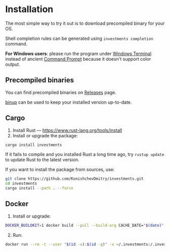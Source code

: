 # Installation

The most simple way to try it out is to download precompiled binary for your OS.

Shell completion rules can be generated using `investments completion` command.

**For Windows users**: please run the program under [Windows Terminal](https://aka.ms/terminal) instead of ancient [Command Prompt](https://en.wikipedia.org/wiki/Cmd.exe) because it doesn't support color output.

## Precompiled binaries

You can find precompiled binaries on [Releases](https://github.com/KonishchevDmitry/investments/releases) page.

[binup](https://github.com/KonishchevDmitry/binup) can be used to keep your installed version up-to-date.

## Cargo

1. Install Rust — https://www.rust-lang.org/tools/install
2. Install or upgrade the package:
```bash
cargo install investments
```
If it fails to compile and you installed Rust a long time ago, try `rustup update` to update Rust to the latest version.

If you want to install the package from sources, use:
```bash
git clone https://github.com/KonishchevDmitry/investments.git
cd investments
cargo install --path . --force
```

## Docker

1. Install or upgrade:
```bash
DOCKER_BUILDKIT=1 docker build --pull --build-arg CACHE_DATE="$(date)" -t investments https://raw.githubusercontent.com/KonishchevDmitry/investments/master/install.dockerfile
```
2. Run:
```bash
docker run --rm -t --user "$(id -u):$(id -g)" -v ~/.investments:/.investments investments
```
